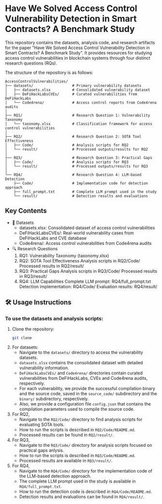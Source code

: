 # Have We Solved Access Control Vulnerability Detection in Smart Contracts? A Benchmark Study
This repository contains the datasets, analysis code, and research artifacts for the paper "Have We Solved Access Control Vulnerability Detection in Smart Contracts? A Benchmark Study". It provides resources for studying access control vulnerabilities in blockchain systems through four distinct research questions (RQs).

The structure of the repository is as follows:

``` solidity
AccessControlVulnerabilities/
├── datasets/                  # Primary vulnerability datasets
│   ├── datasets.xlsx          # Consolidated vulnerability dataset
│   ├── DeFiHackLabsCVEs/      # Curated vulnerabilities from DeFiHackLabs
│   └── Code4rena/             # Access control reports from Code4rena audits
│
├── RQ1/                       # Research Question 1: Vulnerability Taxonomy
│   └── taxonomy.xlsx          # Classification framework for access control vulnerabilities
│
├── RQ2/                       # Research Question 2: SOTA Tool Effectiveness
│   ├── Code/                  # Analysis scripts for RQ2
│   └── result/                # Processed outputs/results for RQ2
│
├── RQ3/                       # Research Question 3: Practical Gaps
│   ├── Code/                  # Analysis scripts for RQ3
│   └── result/                # Processed outputs/results for RQ3
│
└── RQ4/                       # Research Question 4: LLM-based Detection
    ├── Code/                  # Implementation code for detection approach
    ├── full_prompt.txt        # Complete LLM prompt used in the study
    └── result/                # Detection results and evaluations
```
## Key Contents
* 📁 Datasets  
    - datasets.xlsx: Consolidated dataset of access control vulnerabilities  
    - DeFiHackLabsCVEs/: Real-world vulnerability cases from DeFiHackLabs and CVE database  
    - Code4rena/: Access control vulnerabilities from Code4rena audits  
* 🔍 Research Questions
    1. RQ1: Vulnerability Taxonomy  (taxonomy.xlsx)
    2. RQ2: SOTA Tool Effectiveness
    Analysis scripts in RQ2/Code/
    Processed results in RQ2/result/
    3. RQ3:  Practical Gaps
    Analysis scripts in RQ3/Code/
    Processed results in RQ3/result/
    4. RQ4: LLM Capabilities
    Complete LLM prompt: RQ4/full_prompt.txt
    Detection implementation: RQ4/Code/
    Evaluation results: RQ4/result/

## 🛠️ Usage Instructions

### To use the datasets and analysis scripts:
1. Clone the repository:
   ```bash
   git clone 
   ```
2. For datasets:
    - Navigate to the `datasets/` directory to access the vulnerability datasets.
    - `datasets.xlsx` contains the consolidated dataset with detailed vulnerability information.
    - `DeFiHackLabsCVEs/` and `Code4rena/` directories contain curated vulnerabilities from DeFiHackLabs, CVEs and Code4rena audits, respectively.
    - For each vulnerability, we provide the successful compilation binary and the source code, saved in the `source_code/` subdirectory and the `binary/` subdirectory, respectively.
    - Also, we provide a configuration file `config.json` that contains the compilation parameters used to compile the source code.
3. For RQ2,
    - Navigate to the `RQ2/Code/` directory to find analysis scripts for evaluating SOTA tools.
    - How to run the scripts is described in `RQ2/Code/README.md`.
    - Processed results can be found in `RQ2/result/`.
4. For RQ3,
    - Navigate to the `RQ3/Code/` directory for analysis scripts focused on practical gaps anlysis.
    - How to run the scripts is described in `RQ3/Code/README.md`.
    - Processed results are available in `RQ3/result/`.
5. For RQ4,
    - Navigate to the `RQ4/Code/` directory for the implementation code of the LLM-based detection approach.
    - The complete LLM prompt used in the study is available in `RQ4/full_prompt.txt`.
    - How to run the detection code is described in `RQ4/Code/README.md`.
    - Detection results and evaluations can be found in `RQ4/result/`.
